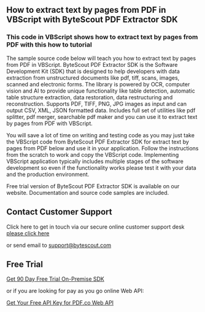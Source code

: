 ## How to extract text by pages from PDF in VBScript with ByteScout PDF Extractor SDK

### This code in VBScript shows how to extract text by pages from PDF with this how to tutorial

The sample source code below will teach you how to extract text by pages from PDF in VBScript. ByteScout PDF Extractor SDK is the Software Development Kit (SDK) that is designed to help developers with data extraction from unstructured documents like pdf, tiff, scans, images, scanned and electronic forms. The library is powered by OCR, computer vision and AI to provide unique functionality like table detection, automatic table structure extraction, data restoration, data restructuring and reconstruction. Supports PDF, TIFF, PNG, JPG images as input and can output CSV, XML, JSON formatted data. Includes full set of utilities like pdf splitter, pdf merger, searchable pdf maker and you can use it to extract text by pages from PDF with VBScript.

You will save a lot of time on writing and testing code as you may just take the VBScript code from ByteScout PDF Extractor SDK for extract text by pages from PDF below and use it in your application. Follow the instructions from the scratch to work and copy the VBScript code. Implementing VBScript application typically includes multiple stages of the software development so even if the functionality works please test it with your data and the production environment.

Free trial version of ByteScout PDF Extractor SDK is available on our website. Documentation and source code samples are included.

## Contact Customer Support

Click here to get in touch via our secure online customer support desk [please click here](https://bytescout.zendesk.com/hc/en-us/requests/new?subject=ByteScout%20PDF%20Extractor%20SDK%20Question)

or send email to [support@bytescout.com](mailto:support@bytescout.com?subject=ByteScout%20PDF%20Extractor%20SDK%20Question) 

## Free Trial

[Get 90 Day Free Trial On-Premise SDK](https://bytescout.com/download/web-installer?utm_source=github-readme)

or if you are looking for pay as you go online Web API:

[Get Your Free API Key for PDF.co Web API](https://pdf.co/documentation/api?utm_source=github-readme)